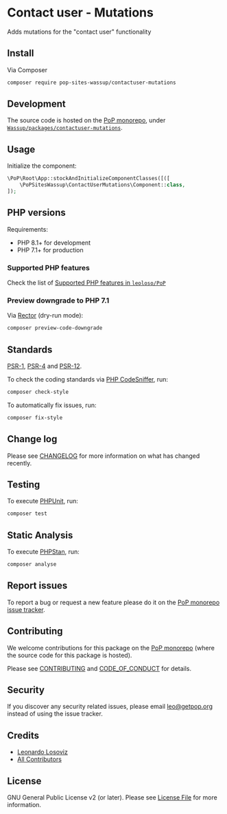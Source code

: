 # Contact user - Mutations

<!--
[![Build Status][ico-travis]][link-travis]
[![Quality Score][ico-code-quality]][link-code-quality]
[![Software License][ico-license]](LICENSE.md)
[![Latest Version on Packagist][ico-version]][link-packagist]
[![Coverage Status][ico-scrutinizer]][link-scrutinizer]
[![Total Downloads][ico-downloads]][link-downloads]
-->

Adds mutations for the "contact user" functionality

## Install

Via Composer

``` bash
composer require pop-sites-wassup/contactuser-mutations
```

## Development

The source code is hosted on the [PoP monorepo](https://github.com/leoloso/PoP), under [`Wassup/packages/contactuser-mutations`](https://github.com/leoloso/PoP/tree/master/layers/Wassup/packages/contactuser-mutations).

## Usage

Initialize the component:

``` php
\PoP\Root\App::stockAndInitializeComponentClasses([([
    \PoPSitesWassup\ContactUserMutations\Component::class,
]);
```

## PHP versions

Requirements:

- PHP 8.1+ for development
- PHP 7.1+ for production

### Supported PHP features

Check the list of [Supported PHP features in `leoloso/PoP`](https://github.com/leoloso/PoP/blob/master/docs/supported-php-features.md)

### Preview downgrade to PHP 7.1

Via [Rector](https://github.com/rectorphp/rector) (dry-run mode):

```bash
composer preview-code-downgrade
```

## Standards

[PSR-1](https://www.php-fig.org/psr/psr-1), [PSR-4](https://www.php-fig.org/psr/psr-4) and [PSR-12](https://www.php-fig.org/psr/psr-12).

To check the coding standards via [PHP CodeSniffer](https://github.com/squizlabs/PHP_CodeSniffer), run:

``` bash
composer check-style
```

To automatically fix issues, run:

``` bash
composer fix-style
```

## Change log

Please see [CHANGELOG](CHANGELOG.md) for more information on what has changed recently.

## Testing

To execute [PHPUnit](https://phpunit.de/), run:

``` bash
composer test
```

## Static Analysis

To execute [PHPStan](https://github.com/phpstan/phpstan), run:

``` bash
composer analyse
```

## Report issues

To report a bug or request a new feature please do it on the [PoP monorepo issue tracker](https://github.com/leoloso/PoP/issues).

## Contributing

We welcome contributions for this package on the [PoP monorepo](https://github.com/leoloso/PoP) (where the source code for this package is hosted).

Please see [CONTRIBUTING](CONTRIBUTING.md) and [CODE_OF_CONDUCT](CODE_OF_CONDUCT.md) for details.

## Security

If you discover any security related issues, please email leo@getpop.org instead of using the issue tracker.

## Credits

- [Leonardo Losoviz][link-author]
- [All Contributors][link-contributors]

## License

GNU General Public License v2 (or later). Please see [License File](LICENSE.md) for more information.

[ico-version]: https://img.shields.io/packagist/v/pop-sites-wassup/contactuser-mutations.svg?style=flat-square
[ico-license]: https://img.shields.io/badge/license-GPLv2-brightgreen.svg?style=flat-square
[ico-travis]: https://img.shields.io/travis/pop-sites-wassup/contactuser-mutations/master.svg?style=flat-square
[ico-scrutinizer]: https://img.shields.io/scrutinizer/coverage/g/pop-sites-wassup/contactuser-mutations.svg?style=flat-square
[ico-code-quality]: https://img.shields.io/scrutinizer/g/pop-sites-wassup/contactuser-mutations.svg?style=flat-square
[ico-downloads]: https://img.shields.io/packagist/dt/pop-sites-wassup/contactuser-mutations.svg?style=flat-square

[link-packagist]: https://packagist.org/packages/pop-sites-wassup/contactuser-mutations
[link-travis]: https://travis-ci.org/pop-sites-wassup/contactuser-mutations
[link-scrutinizer]: https://scrutinizer-ci.com/g/pop-sites-wassup/contactuser-mutations/code-structure
[link-code-quality]: https://scrutinizer-ci.com/g/pop-sites-wassup/contactuser-mutations
[link-downloads]: https://packagist.org/packages/pop-sites-wassup/contactuser-mutations
[link-author]: https://github.com/leoloso
[link-contributors]: ../../../../../../contributors
